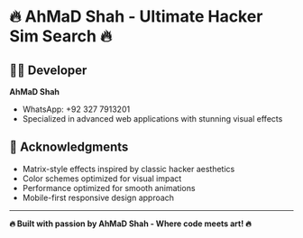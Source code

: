 # 🔥 AhMaD Shah - Ultimate Hacker Sim Search 🔥

## 👨‍💻 Developer

**AhMaD Shah**
- WhatsApp: +92 327 7913201
- Specialized in advanced web applications with stunning visual effects

## 🎉 Acknowledgments

- Matrix-style effects inspired by classic hacker aesthetics
- Color schemes optimized for visual impact
- Performance optimized for smooth animations
- Mobile-first responsive design approach

---

**🔥 Built with passion by AhMaD Shah - Where code meets art! 🔥**

